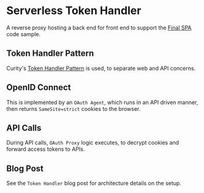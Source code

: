 # Serverless Token Handler

A reverse proxy hosting a back end for front end to support the [Final SPA](https://github.com/gary-archer/oauth.websample.final) code sample.

## Token Handler Pattern

Curity's [Token Handler Pattern](https://github.com/curityio/spa-using-token-handler) is used, to separate web and API concerns.

## OpenID Connect

This is implemented by an `OAuth Agent`, which runs in an API driven manner, then returns `SameSite=strict` cookies to the browser.

## API Calls

During API calls, `OAuth Proxy` logic executes, to decrypt cookies and forward access tokens to APIs. 

## Blog Post

See the `Token Handler` blog post for architecture details on the setup.
